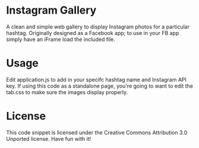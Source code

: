 Instagram Gallery
=================
A clean and simple web gallery to display Instagram photos for a particular hashtag. Originally designed as a Facebook app; to use in your FB app simply have an iFrame load the included file.

Usage
=====
Edit application.js to add in your specifc hashtag name and Instagram API key.  If using this code as a standalone page, you're going to want to edit the tab.css to make sure the images display properly.

License
=======
This code snippet is licensed under the Creative Commons Attribution 3.0 Unported license.  Have fun with it!
